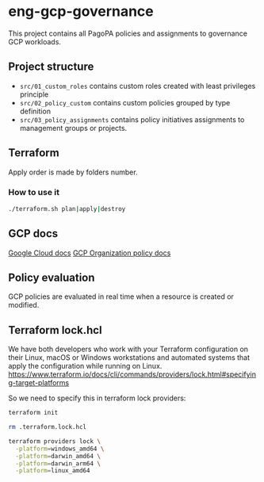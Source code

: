 # eng-gcp-governance

This project contains all PagoPA policies and assignments to governance GCP workloads.

## Project structure

* `src/01_custom_roles` contains custom roles created with least privileges principle
* `src/02_policy_custom` contains custom policies grouped by type definition
* `src/03_policy_assignments` contains policy initiatives assignments to management groups or projects.

## Terraform

Apply order is made by folders number.

### How to use it

```bash
./terraform.sh plan|apply|destroy
```

## GCP docs

[Google Cloud docs](https://cloud.google.com/docs)
[GCP Organization policy docs](https://cloud.google.com/resource-manager/docs/organization-policy/creating-managing-policies)

## Policy evaluation

GCP policies are evaluated in real time when a resource is created or modified.

## Terraform lock.hcl

We have both developers who work with your Terraform configuration on their Linux, macOS or Windows workstations and automated systems that apply the configuration while running on Linux.
<https://www.terraform.io/docs/cli/commands/providers/lock.html#specifying-target-platforms>

So we need to specify this in terraform lock providers:

```sh
terraform init

rm .terraform.lock.hcl

terraform providers lock \
  -platform=windows_amd64 \
  -platform=darwin_amd64 \
  -platform=darwin_arm64 \
  -platform=linux_amd64
```
